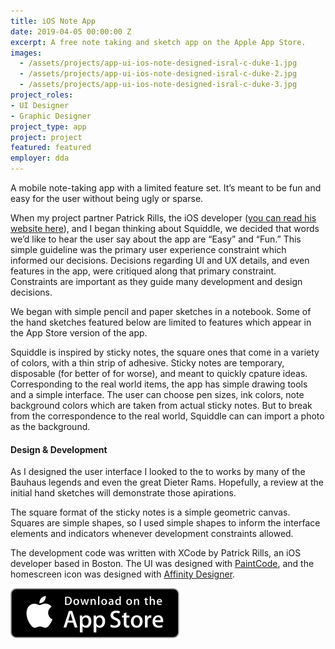 ```yaml
---
title: iOS Note App
date: 2019-04-05 00:00:00 Z
excerpt: A free note taking and sketch app on the Apple App Store.
images:
  - /assets/projects/app-ui-ios-note-designed-isral-c-duke-1.jpg
  - /assets/projects/app-ui-ios-note-designed-isral-c-duke-2.jpg
  - /assets/projects/app-ui-ios-note-designed-isral-c-duke-3.jpg
project_roles:
- UI Designer
- Graphic Designer
project_type: app
project: project
featured: featured
employer: dda
---
```

<p class="lead">A mobile note-taking app with a limited feature set. It’s meant to be fun and easy for the user without being ugly or sparse.</p>
<p>When my project partner Patrick Rills, the iOS developer (<a href="http://www.bigbluefly.com/patrickrills" target="_blank" title="Patrick Rills Website">you can read his website here</a>), and I began thinking about Squiddle, we decided that words we’d like to hear the user say about the app are “Easy” and “Fun.” This simple guideline was the primary user experience constraint which informed our decisions. Decisions regarding UI and UX details, and even features in the app, were critiqued along that primary constraint. Constraints are important as they guide many development and design decisions.
</p>
<p>We began with simple pencil and paper sketches in a notebook. Some of the hand sketches featured below are limited to features which appear in the App Store version of the app.
</p>
<p>Squiddle is inspired by sticky notes, the square ones that come in a variety of colors, with a thin strip of adhesive. Sticky notes are temporary, disposable (for better of for worse), and meant to quickly cpature ideas. Corresponding to the real world items, the app has simple drawing tools and a simple interface. The user can choose pen sizes, ink colors, note background colors which are taken from actual sticky notes. But to break from the correspondence to the real world, Squiddle can can import a photo as the background. </p>
<h4>Design & Development</h4>
<p>As I designed the user interface I looked to the to works by many of the Bauhaus legends and even the great Dieter Rams. Hopefully, a review at the initial hand sketches will demonstrate those apirations. </p>
<p>The square format of the sticky notes is a simple geometric canvas. Squares are simple shapes, so I used simple shapes to inform the interface elements and indicators whenever development constraints allowed.</p>
<p>The development code was written with XCode by Patrick Rills, an iOS developer</a> based in Boston. The UI was designed with <a href="https://www.paintcodeapp.com" target="_blank">PaintCode</a>, and the homescreen icon was designed with <a href="https://affinity.serif.com/en-us/" target="_blank">Affinity Designer</a>.
</p>
<p></p>
<p><a href="https://itunes.apple.com/us/app/squiddle/id1161266643?mt=8" title="Get Squiddle on the App Store"><img src="/assets/articles/Download_on_the_App_Store.svg" alt="Download Squiddle on the App Store"></a><br>
</p>